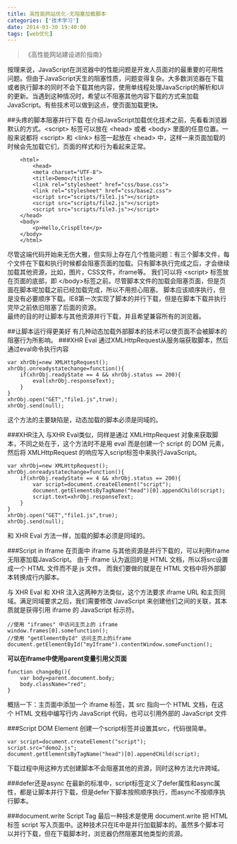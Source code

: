 ```yaml
---
title: 高性能网站优化-无阻塞加载脚本
categories: ['技术学习']
date: 2014-03-30 19:40:00
tags: [web优化]
---
```


>《高性能网站建设进阶指南》

<!--more-->

按理来说，JavaScript在浏览器中的性能问题是开发人员面对的最重要的可用性问题。但由于JavaScript天生的阻塞性质，问题变得复杂。大多数浏览器在下载或者执行脚本的同时不会下载其他内容，使用单线程处理JavaScript的解析和UI的更新。当遇到这种情况时，希望以不阻塞其他内容下载的方式来加载JavaScript。有些技术可以做到这点，使页面加载更快。

##头疼的脚本阻塞并行下载
在介绍JavaScript加载优化技术之前，先看看浏览器默认的方式。<script\> 标签可以放在 <head\> 或者 <body\> 里面的任意位置。一般来说都将 <script\> 和 <link\> 标签一起放在 <head\> 中，这样一来页面加载的时候会先加载它们，页面的样式和行为看起来正常。

		<html>	
			<head>
		    <meta charset="UTF-8">
		    <title>Demo</title>
		    <link rel="stylesheet" href="css/base.css">
		    <link rel="stylesheet" href="css/base2.css">
		    <script src="scripts/file1.js"></script>
		    <script src="scripts/file2.js"></script>
		    <script src="scripts/file3.js"></script>
		</head>
		<body>
		    <p>Hello,CrispElte</p>
		</body>
		</html>

尽管这端代码开始来无伤大雅，但实际上存在几个性能问题：有三个脚本文件，每个文件在下载和执行时候都会阻塞页面的加载。只有脚本执行完成之后，才会继续加载其他资源，比如，图片，CSS文件，iframe等。
我们可以将 <script\> 标签放在页面的底部，即 </body\>标签之前。尽管脚本文件的加载会阻塞页面，但是页面在脚本呢加载之前已经加载完成，所以不用担心阻塞。
脚本应该顺序执行，但是没有必要顺序下载。IE8第一次实现了脚本的并行下载，但是在脚本下载并执行完毕之前依旧阻塞了后面的资源。  
最终的目的时让脚本与其他资源并行下载，并且希望兼容所有的浏览器。

##让脚本运行得更美好
有几种动态加载外部脚本的技术可以使页面不会被脚本的阻塞行为所影响。
###XHR Eval
通过XMLHttpRequest从服务端获取脚本，然后通过eval命令执行内容  

	var xhrObj=new XMLHttpRequest();
	xhrObj.onreadystatechange=function(){
		if(xhrObj.readyState == 4 && xhrObj.status == 200){
			eval(xhrObj.responseText);
		}
	}
	xhrObj.open("GET","file1.js",true);
	xhrObj.send(null);

这个方法的主要缺陷是，动态加载的脚本必须是同域的。  

###XHR注入
与XHR Eval类似，同样是通过 XMLHttpRequest 对象来获取脚本，不同之处在于，这个方法时不是用 eval 而是创建一个 script 的 DOM 元素，然后将 XMLHttpRequest 的响应写入script标签中来执行JavaScript。  
	

	var xhrObj=new XMLHttpRequest();
	xhrObj.onreadystatechange=function(){
		if(xhrObj.readyState == 4 && xhrObj.status == 200){
			var script=document.createElement("script");
			document.getElementsByTagName("head")[0].appendChild(script);
			script.text=xhrObj.responseText;
		}
	}
	xhrObj.open("GET","file1.js",true);
	xhrObj.send(null);

和 XHR Eval 方法一样，加载的脚本必须是同域的。  

###Script in Iframe
在页面中 iframe 与其他资源是并行下载的，可以利用iframe无阻塞加载JavaScript。
由于 iframe 认为返回的是 HTML 文档，所以将src设置成一个 HTML 文件而不是 js 文件。
而我们要做的就是在 HTML 文档中将外部脚本转换成行内脚本。

与 XHR Eval 和 XHR 注入这两种方法类似，这个方法要求 iframe URL 和主页同域。满足同域要求之后，我们需要修改 JavaScript 来创建他们之间的关联，其本质就是获得引用 iframe 的 JavaScript 标示符。

	//使用 "iframes" 中访问主页上的 iframe
	window.frames[0].somefunction();
	//使用 "getElementById" 访问主页上的iframe
	document.getElementById("myIframe").contentWindow.someFunction();

**可以在iframe中使用parent变量引用父页面**     

	function changeBg(){
		var body=parent.document.body;
		body.className="red";
	}

概括一下：主页面中添加一个 iframe 标签，其 src 指向一个 HTML 文档，在这个 HTML 文档中编写行内 JavaScript 代码，也可以引用外部的 JavaScript 文件


###Script DOM Element
创建一个script标签并设置其src，代码很简单。  

	var script=document.createElement("script");
	script.src="demo2.js";
	document.getElementsByTagName("head")[0].appendCHild(script);

下载过程中用这种方式创建脚本不会阻塞其他的资源，同时这种方法允许跨域。 

###defer还是async
在最新的标准中，script标签定义了defer属性和async属性，都是让脚本并行下载，但是defer下脚本按照顺序执行，而async不按顺序执行脚本。

###document.write Script Tag
最后一种技术是使用 document.write 把 HTML 标签 script 写入页面中。这种技术只在IE中是并行加载脚本的。虽然多个脚本可以并行下载，但在下载脚本时，浏览器仍然阻塞其他类型的资源。 



	


	




